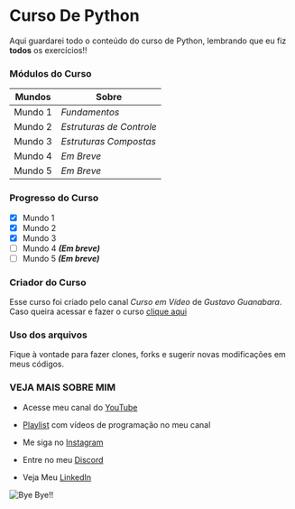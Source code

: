# Curso De Python
 Aqui guardarei todo o conteúdo do curso de Python, lembrando que eu fiz **todos** os exercícios!!

### Módulos do Curso

| Mundos | Sobre |
| --- | --- | 
| Mundo 1 | _Fundamentos_ |
| Mundo 2 | _Estruturas de Controle_ |
| Mundo 3 | _Estruturas Compostas_ |
| Mundo 4 | _Em Breve_ |
| Mundo 5 | _Em Breve_ |

### Progresso do Curso

- [x] Mundo 1
- [x] Mundo 2
- [x] Mundo 3
- [ ] Mundo 4 _**(Em breve)**_
- [ ] Mundo 5 _**(Em breve)**_

### Criador do Curso

Esse curso foi criado pelo canal _Curso em Vídeo_ de _Gustavo Guanabara_.
Caso queira acessar e fazer o curso [clique aqui](https://www.youtube.com/user/cursosemvideo)

### Uso dos arquivos

Fique à vontade para fazer clones, forks e sugerir novas modificações em meus códigos.

### VEJA MAIS SOBRE MIM

* Acesse meu canal do [YouTube](https://youtube.com/gamesantos)

* [Playlist](https://www.youtube.com/playlist?list=PLgjMn24Q0KieV-qjUQuhPn4DWmU5DUsAJ) com vídeos de programação no meu canal 

 * Me siga no [Instagram](https://instagram.com/pedro_henriquebraga)
 * Entre no meu [Discord](https://discord.gg/626zVxa)
 * Veja Meu [LinkedIn](https://www.linkedin.com/in/pedro-henrique-3214251a4)

![Bye Bye!!](https://user-images.githubusercontent.com/62728884/78843508-576f5680-79d9-11ea-9f55-b618848ae94d.gif)

